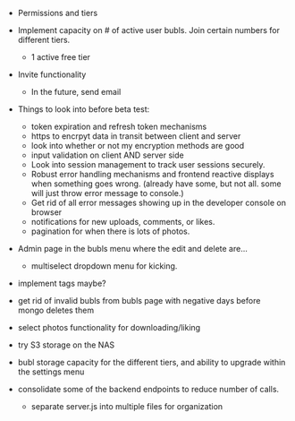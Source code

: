 - Permissions and tiers 

- Implement capacity on # of active user bubls. Join certain numbers for different tiers.
    - 1 active free tier

- Invite functionality
    - In the future, send email

- Things to look into before beta test:
    - token expiration and refresh token mechanisms
    - https to encrpyt data in transit between client and server
    - look into whether or not my encryption methods are good
    - input validation on client AND server side
    - Look into session management to track user sessions securely. 
    - Robust error handling mechanisms and frontend reactive displays when something goes wrong. (already have some, but not all. some will just throw error message to console.)
    - Get rid of all error messages showing up in the developer console on browser
    - notifications for new uploads, comments, or likes.
    - pagination for when there is lots of photos.

- Admin page in the bubls menu where the edit and delete are...
    - multiselect dropdown menu for kicking.

- implement tags maybe?

- get rid of invalid bubls from bubls page with negative days before mongo deletes them

- select photos functionality for downloading/liking

- try S3 storage on the NAS 

- bubl storage capacity for the different tiers, and ability to upgrade within the settings menu

- consolidate some of the backend endpoints to reduce number of calls. 
    - separate server.js into multiple files for organization